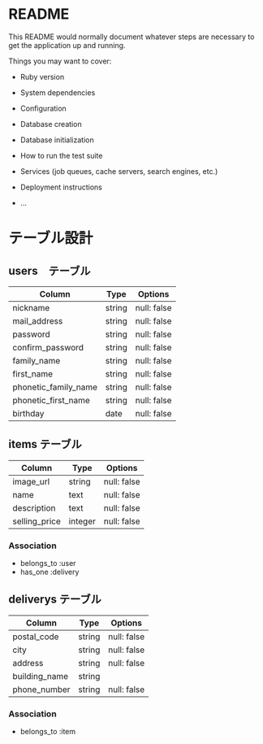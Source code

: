 # README

This README would normally document whatever steps are necessary to get the
application up and running.

Things you may want to cover:

* Ruby version

* System dependencies

* Configuration

* Database creation

* Database initialization

* How to run the test suite

* Services (job queues, cache servers, search engines, etc.)

* Deployment instructions

* ...

# テーブル設計

## users　テーブル

| Column               | Type   | Options     |
| -------------------- | ------ | ----------- |
| nickname             | string | null: false |
| mail_address         | string | null: false |
| password             | string | null: false |
| confirm_password     | string | null: false |
| family_name          | string | null: false |
| first_name           | string | null: false |
| phonetic_family_name | string | null: false |
| phonetic_first_name  | string | null: false |
| birthday             | date   | null: false |

## items テーブル

| Column           | Type    | Options     |
| ---------------- | ------- | ----------- |
| image_url        | string  | null: false |
| name             | text    | null: false |
| description      | text    | null: false |
| selling_price    | integer | null: false |

### Association

 - belongs_to :user
 - has_one :delivery

## deliverys テーブル

| Column        | Type    | Options     |
| ------------- | ------- | ----------- |
| postal_code   | string  | null: false |
| city          | string  | null: false |
| address       | string  | null: false |
| building_name | string  |
| phone_number  | string  | null: false |

### Association

 - belongs_to :item
